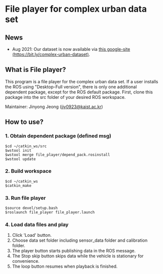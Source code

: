 # File player for complex urban data set

## News
- Aug 2021: Our dataset is now available via [this google-site (https://bit.ly/complex-urban-dataset)](https://sites.google.com/view/complex-urban-dataset).

## What is File player?
This program is a file player for the complex urban data set. If a user installs the ROS using "Desktop-Full version", there is only one additional dependent package, except for the ROS default package. First, clone this package into the src folder of your desired ROS workspace.

Maintainer: Jinyong Jeong (jjy0923@kaist.ac.kr)

## How to use?

### 1. Obtain dependent package (defined msg)

```
$cd ~/catkin_ws/src
$wstool init
$wstool merge file_player/depend_pack.rosinstall
$wstool update
```

### 2. Build workspace

```
$cd ~/catkin_ws
$catkin_make
```

### 3. Run file player

```
$source devel/setup.bash
$roslaunch file_player file_player.launch
```

### 4. Load data files and play

1. Click 'Load' button.
2. Choose data set folder including sensor_data folder and calibration folder.
3. The player button starts publishing data in the ROS message.
4. The Stop skip button skips data while the vehicle is stationary for convenience.
5. The loop button resumes when playback is finished.
